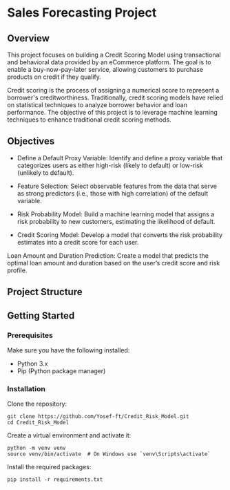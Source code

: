 # Sales Forecasting Project
## Overview
This project focuses on building a Credit Scoring Model using transactional and behavioral data provided by an eCommerce platform. The goal is to enable a buy-now-pay-later service, allowing customers to purchase products on credit if they qualify.

Credit scoring is the process of assigning a numerical score to represent a borrower's creditworthiness. Traditionally, credit scoring models have relied on statistical techniques to analyze borrower behavior and loan performance. The objective of this project is to leverage machine learning techniques to enhance traditional credit scoring methods.

## Objectives
- Define a Default Proxy Variable: Identify and define a proxy variable that categorizes users as either high-risk (likely to default) or low-risk (unlikely to default).

- Feature Selection: Select observable features from the data that serve as strong predictors (i.e., those with high correlation) of the default variable.

- Risk Probability Model: Build a machine learning model that assigns a risk probability to new customers, estimating the likelihood of default.

- Credit Scoring Model: Develop a model that converts the risk probability estimates into a credit score for each user.

Loan Amount and Duration Prediction: Create a model that predicts the optimal loan amount and duration based on the user’s credit score and risk profile.

## Project Structure

## Getting Started
### Prerequisites
Make sure you have the following installed:
  * Python 3.x
  * Pip (Python package manager)

### Installation
Clone the repository:
```
git clone https://github.com/Yosef-ft/Credit_Risk_Model.git
cd Credit_Risk_Model
```
Create a virtual environment and activate it:
```
python -m venv venv
source venv/bin/activate  # On Windows use `venv\Scripts\activate`
```
Install the required packages:
```
pip install -r requirements.txt
```
